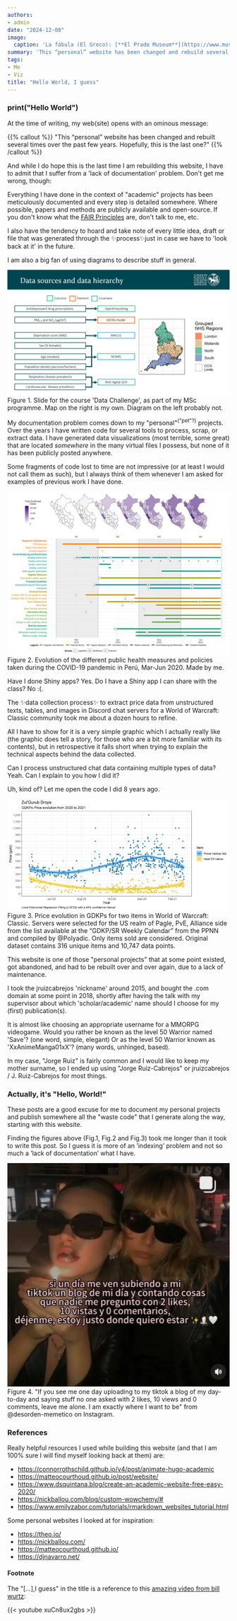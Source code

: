 ```yaml
---
authors:
- admin
date: "2024-12-08"
image:
  caption: 'La fábula (El Greco): [**El Prado Museum**](https://www.museodelprado.es/aprende/enciclopedia/voz/fabula-una-el-greco/2ffa1a48-8d05-4291-a9eb-d0f5e51e6081)'
summary: 'This “personal” website has been changed and rebuild several times over the past few years. Hopefully this is the last one?'
tags:
- Me
- Viz
title: "Hello World, I guess"
---
```


### print("Hello World")

At the time of writing, my web(site) opens with an ominous message: 

{{% callout %}}
"This “personal” website has been changed and rebuilt several times over the past few years. Hopefully, this is the last one?" 
{{% /callout %}}
 
And while I do hope this is the last time I am rebuilding this website, I have to admit that I suffer from a 'lack of documentation' problem. Don't get me wrong, though: 

Everything I have done in the context of "academic" projects has been meticulously documented and every step is detailed somewhere. Where possible, papers and methods are publicly available and open-source. If you don't know what the [FAIR Principles](https://www.nature.com/articles/sdata201618) are, don't talk to me, etc. 

I also have the tendency to hoard and take note of every little idea, draft or file that was generated through the ✨process✨just in case we have to 'look back at it'  in the future.

I am also a big fan of using diagrams to describe stuff in general.

<img src="./methods_slide_lshtm.png" alt="Slide">
<figcaption>Figure 1. Slide for the course 'Data Challenge', as part of my MSc programme. Map on the right is my own. Diagram on the left probably not.</figcaption>

My documentation problem comes down to my "personal"<sup>("pet"?)</sup> projects. Over the years I have written code for several tools to process, scrap, or extract data. I have generated data visualizations (most terrible, some great) that are located *somewhere* in the many virtual files I possess, but none of it has been publicly posted anywhere.

Some fragments of code lost to time are not impressive (or at least I would not call them as such), but I always think of them whenever I am asked for examples of previous work I have done. 

<img src="./map_covid_policy_peru.png" alt="COVID-19 Policy Map of Peru">
<figcaption>Figure 2. Evolution of the different public health measures and policies taken during the COVID-19 pandemic in Perú, Mar-Jun 2020. Made by me.</figcaption>

Have I done Shiny apps? Yes. Do I have a Shiny app I can share with the class? No :(. 

The ✨data collection process✨ to extract price data from unstructured texts, tables, and images in Discord chat servers for a World of Warcraft: Classic community took me about a dozen hours to refine. 

All I have to show for it is a very simple graphic which I actually really like (the graphic does tell a story, for those who are a bit more familiar with its contents), but in retrospective it falls short when trying to explain the technical aspects behind the data collected.

Can I process unstructured chat data containing multiple types of data? Yeah. Can I explain to you how I did it? 

Uh, kind of? Let me open the code I did 8 years ago.

<img src="./trend_cost_gdkp_items.jpg" alt="WoW plot">
<figcaption>Figure 3. Price evolution in GDKPs for two items in World of Warcraft: Classic. Servers were selected for the US realm of Pagle, PvE, Alliance side from the list available at the “GDKP/SR Weekly Calendar” from the PPNN and compiled by @Polyadic. Only items sold are considered. Original dataset contains 316 unique items and 10,747 data points. </figcaption>

This website is one of those "personal projects" that at some point existed, got abandoned, and had to be rebuilt over and over again, due to a lack of maintenance.

I took the jruizcabrejos 'nickname' around 2015, and bought the .com domain at some point in 2018, shortly after having the talk with my supervisor about which 'scholar/academic' name should I choose for my (first) publication(s). 

It is almost like choosing an appropriate username for a MMORPG videogame. Would you rather be known as the level 50 Warrior named 'Save'? (one word, simple, elegant) Or as the level 50 Warrior known as 'XxAnimeManga01xX'? (many words, unhinged, based).

In my case, "Jorge Ruiz" is fairly common and I would like to keep my mother surname, so I ended up using "Jorge Ruiz-Cabrejos" or jruizcabrejos / J. Ruiz-Cabrejos for most things.

### Actually, it's "Hello, World!"

These posts are a good excuse for me to document my personal projects and publish somewhere all the "waste code" that I generate along the way, starting with this website. 

Finding the figures above (Fig.1, Fig.2 and Fig.3) took me longer than it took to write this post. So I guess it is more of an ’indexing’ problem and not so much a ’lack of documentation’ what I have.  

<img src="./meme_tiktok.png" alt="My brain rot">
<figcaption>Figure 4. "If you see me one day uploading to my tiktok a blog of my day-to-day and saying stuff no one asked with 2 likes, 10 views and 0 comments, leave me alone. I am exactly where I want to be" from @desorden-memetico on Instagram.</figcaption>

### References

Really helpful resources I used while building this website (and that I am 100% sure I will find myself looking back at them) are:

- https://connorrothschild.github.io/v4/post/animate-hugo-academic
- https://matteocourthoud.github.io/post/website/
- https://www.dsquintana.blog/create-an-academic-website-free-easy-2020/
- https://nickballou.com/blog/custom-wowchemy/#
- https://www.emilyzabor.com/tutorials/rmarkdown_websites_tutorial.html

Some personal websites I looked at for inspiration:

- https://theo.io/
- https://nickballou.com/
- https://matteocourthoud.github.io/
- https://djnavarro.net/

#### Footnote

The "[...],I guess" in the title is a reference to this [amazing video from bill wurtz](https://www.youtube.com/watch?v=xuCn8ux2gbs):

{{< youtube xuCn8ux2gbs >}}
